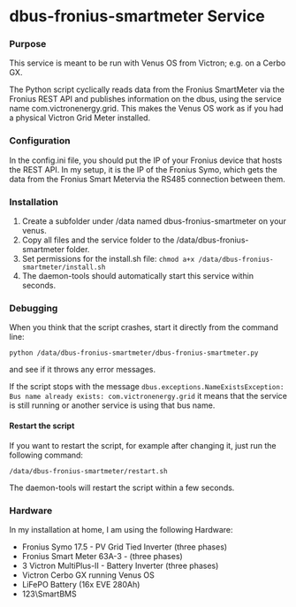 # dbus-fronius-smartmeter Service

### Purpose

This service is meant to be run with Venus OS from Victron; e.g. on a Cerbo GX.

The Python script cyclically reads data from the Fronius SmartMeter via the Fronius REST API and publishes information on the dbus, using the service name com.victronenergy.grid. This makes the Venus OS work as if you had a physical Victron Grid Meter installed.

### Configuration

In the config.ini file, you should put the IP of your Fronius device that hosts the REST API. In my setup, it is the IP of the Fronius Symo, which gets the data from the Fronius Smart Metervia the RS485 connection between them.

### Installation

1. Create a subfolder under /data named dbus-fronius-smartmeter on your venus.
2. Copy all files and the service folder to the /data/dbus-fronius-smartmeter folder.
3. Set permissions for the install.sh file: `chmod a+x /data/dbus-fronius-smartmeter/install.sh`
4. The daemon-tools should automatically start this service within seconds.

### Debugging

When you think that the script crashes, start it directly from the command line:

`python /data/dbus-fronius-smartmeter/dbus-fronius-smartmeter.py`

and see if it throws any error messages.

If the script stops with the message `dbus.exceptions.NameExistsException: Bus name already exists: com.victronenergy.grid` it means that the service is still running or another service is using that bus name.

#### Restart the script

If you want to restart the script, for example after changing it, just run the following command:

`/data/dbus-fronius-smartmeter/restart.sh`

The daemon-tools will restart the script within a few seconds.

### Hardware

In my installation at home, I am using the following Hardware:
- Fronius Symo 17.5 - PV Grid Tied Inverter (three phases)
- Fronius Smart Meter 63A-3 - (three phases)
- 3 Victron MultiPlus-II - Battery Inverter (three phases)
- Victron Cerbo GX running Venus OS
- LiFePO Battery (16x EVE 280Ah)
- 123\SmartBMS
